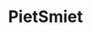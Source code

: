---
title: PietSmiet
crosslinks:
- gaming
- de
- GreenLattice
- GamePhysics
- naut
- pcgaming
- news
- place
- wholesomememes
- changelog
- gR8pxZ
---